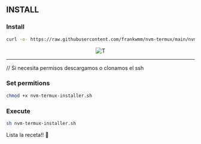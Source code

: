 ## INSTALL

### Install

```sh
curl -o- https://raw.githubusercontent.com/frankwmm/nvm-termux/main/nvm-termux-installer.sh | bash
```
<p align="center">
  <img src="https://ih1.redbubble.net/image.3762848421.6207/raf,360x360,075,t,fafafa:ca443f4786.jpg" alt="T">
</p>

---

// Si necesita permisos descargamos o clonamos el ssh 

### Set permitions
```sh
chmod +x nvm-termux-installer.sh
```

### Execute

```sh
sh nvm-termux-installer.sh
```

Lista la receta!! 🚀


